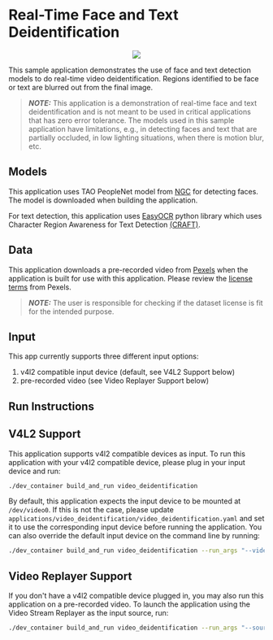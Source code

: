 # Real-Time Face and Text Deidentification
<center> <img src="./docs/video_deid.gif" ></center>

This sample application demonstrates the use of face and text detection models to do real-time video deidentification.
Regions identified to be face or text are blurred out from the final image.

> **_NOTE:_** This application is a demonstration of real-time face and text deidentification and is not meant to be used in critical applications
that has zero error tolerance.  The models used in this sample application have limitations, e.g., in detecting faces and text that are
partially occluded, in low lighting situations, when there is motion blur, etc.

## Models

This application uses TAO PeopleNet model from [NGC](https://catalog.ngc.nvidia.com/orgs/nvidia/teams/tao/models/peoplenet) for detecting faces.
The model is downloaded when building the application.

For text detection, this application uses [EasyOCR](https://github.com/JaidedAI/EasyOCR) python library which uses Character Region Awareness for Text Detection [(CRAFT)](https://github.com/clovaai/CRAFT-pytorch).

## Data

This application downloads a pre-recorded video from [Pexels](https://www.pexels.com/video/young-traveler-walking-in-the-streets-of-milan-5271997/) when the application is built for use with this application.  Please review the [license terms](https://www.pexels.com/license/) from Pexels.

> **_NOTE:_** The user is responsible for checking if the dataset license is fit for the intended purpose.

## Input

This app currently supports three different input options:

1. v4l2 compatible input device (default, see V4L2 Support below)
2. pre-recorded video (see Video Replayer Support below)

## Run Instructions

## V4L2 Support

This application supports v4l2 compatible devices as input.  To run this application with your v4l2 compatible device,
please plug in your input device and run:
```sh
./dev_container build_and_run video_deidentification
```

By default, this application expects the input device to be mounted at `/dev/video0`.  If this is not the case, please update
`applications/video_deidentification/video_deidentification.yaml` and set it to use the corresponding input device before
running the application.  You can also override the default input device on the command line by running:
```sh
./dev_container build_and_run video_deidentification --run_args "--video_device /dev/video0"
```

## Video Replayer Support

If you don't have a v4l2 compatible device plugged in, you may also run this application on a pre-recorded video.
To launch the application using the Video Stream Replayer as the input source, run:

```sh
./dev_container build_and_run video_deidentification --run_args "--source replayer"
```
